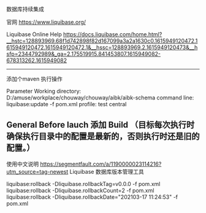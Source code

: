 数据库持续集成 

官网
https://www.liquibase.org/

Liquibase Online Help
https://docs.liquibase.com/home.html?__hstc=128893969.68f1d742898f82d167099a3a2a1630c0.1615949120472.1615949120472.1615949120472.1&__hssc=128893969.2.1615949120473&__hsfp=2344792989&_ga=2.175519915.841453807.1615949082-678313262.1615949082

---
添加个maven 执行操作

Parameter
Working directory: D:/amuse/workplace/chouway/chouway/aibk/aibk-schema
command line: liquibase:update -f pom.xml
profile: test central

General
Before lauch
添加
Build
（目标每次执行时确保执行目录中的配置是最新的，否则执行时还是旧的配置。）
---

使用中文说明
https://segmentfault.com/a/1190000023114216?utm_source=tag-newest
Liquibase 数据库版本管理工具  


liquibase:rollback -Dliquibase.rollbackTag=v0.0.0 -f pom.xml
liquibase:rollback -Dliquibase.rollbackCount=2 -f pom.xml
liquibase:rollback -Dliquibase.rollbackDate="202103-17 11:24:53" -f pom.xml